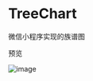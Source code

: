 # TreeChart
微信小程序实现的族谱图


预览

![image](https://github.com/Monkiki920/TreeChart/blob/master/treechart.gif?raw=true)



